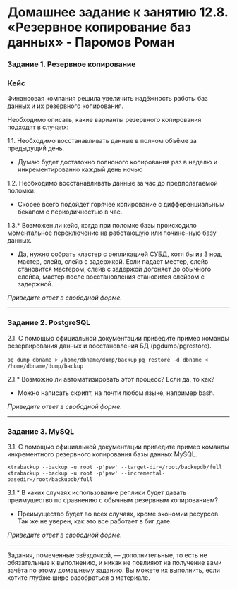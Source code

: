 # Домашнее задание к занятию 12.8. «Резервное копирование баз данных» - Паромов Роман


### Задание 1. Резервное копирование

### Кейс
Финансовая компания решила увеличить надёжность работы баз данных и их резервного копирования. 

Необходимо описать, какие варианты резервного копирования подходят в случаях: 

1.1. Необходимо восстанавливать данные в полном объёме за предыдущий день.
  * Думаю будет достаточно полноного копирования раз в неделю и инкрементированно каждый день ночью

1.2. Необходимо восстанавливать данные за час до предполагаемой поломки.
  * Скорее всего подойдет горячее копирование с дифференциальным бекапом с периодичностью в час.

1.3.* Возможен ли кейс, когда при поломке базы происходило моментальное переключение на работающую или починенную базу данных.
  *  Да, нужно собрать кластер с репликацией СУБД, хотя бы из 3 нод, мастер, слейв, слейв с задержкой. Если падает местер, слейв становится мастером, слейв с задержой догоняет до обычного слейва, мастер после восстановления становится слейвом с задержной.

*Приведите ответ в свободной форме.*

---

### Задание 2. PostgreSQL

2.1. С помощью официальной документации приведите пример команды резервирования данных и восстановления БД (pgdump/pgrestore).
 
```pg_dump dbname > /home/dbname/dump/backup```
```pg_restore -d dbname < /home/dbname/dump/backup```

2.1.* Возможно ли автоматизировать этот процесс? Если да, то как?
  * Можно написать скрипт, на почти любом языке, например bash.

*Приведите ответ в свободной форме.*

---

### Задание 3. MySQL

3.1. С помощью официальной документации приведите пример команды инкрементного резервного копирования базы данных MySQL. 

```
xtrabackup --backup -u root -p'psw' --target-dir=/root/backupdb/full
xtrabackup --backup -u root -p'psw' --incremental-basedir=/root/backupdb/full
```
3.1.* В каких случаях использование реплики будет давать преимущество по сравнению с обычным резервным копированием?
  * Преимущество будет во всех случаях, кроме экономии ресурсов. Так же не уверен, как это все работает в биг дате.

*Приведите ответ в свободной форме.*

---

Задания, помеченные звёздочкой, — дополнительные, то есть не обязательные к выполнению, и никак не повлияют на получение вами зачёта по этому домашнему заданию. Вы можете их выполнить, если хотите глубже шире разобраться в материале.
